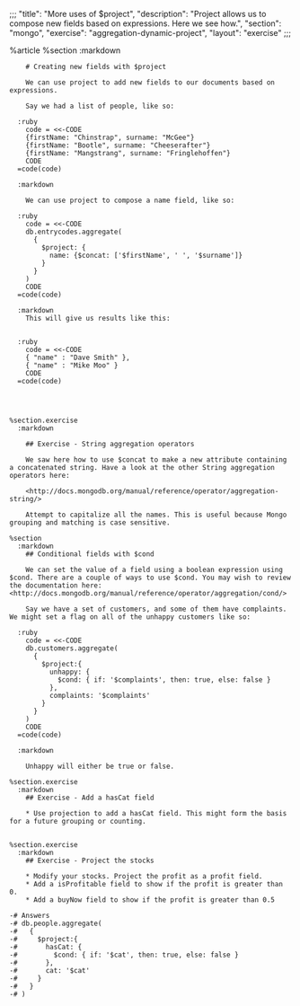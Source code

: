 ;;;
  "title": "More uses of $project",
  "description": "Project allows us to compose new fields based on expressions. Here we see how.",
  "section": "mongo",
  "exercise": "aggregation-dynamic-project",
  "layout": "exercise"
  ;;;
  
  %article
    %section
      :markdown
  
        # Creating new fields with $project
  
        We can use project to add new fields to our documents based on expressions.
  
        Say we had a list of people, like so:
  
      :ruby
        code = <<-CODE
        {firstName: "Chinstrap", surname: "McGee"}
        {firstName: "Bootle", surname: "Cheeserafter"}
        {firstName: "Mangstrang", surname: "Fringlehoffen"}
        CODE
      =code(code)
  
      :markdown
  
        We can use project to compose a name field, like so:
  
      :ruby
        code = <<-CODE
        db.entrycodes.aggregate(
          {
            $project: {
              name: {$concat: ['$firstName', ' ', '$surname']}
            }
          }
        )
        CODE
      =code(code)
  
      :markdown
        This will give us results like this:
  
  
      :ruby
        code = <<-CODE
        { "name" : "Dave Smith" },
        { "name" : "Mike Moo" }
        CODE
      =code(code)
  
  
  
  
    %section.exercise
      :markdown
  
        ## Exercise - String aggregation operators
  
        We saw here how to use $concat to make a new attribute containing a concatenated string. Have a look at the other String aggregation operators here:
  
        <http://docs.mongodb.org/manual/reference/operator/aggregation-string/>
  
        Attempt to capitalize all the names. This is useful because Mongo grouping and matching is case sensitive.
  
    %section
      :markdown
        ## Conditional fields with $cond
  
        We can set the value of a field using a boolean expression using $cond. There are a couple of ways to use $cond. You may wish to review the documentation here: <http://docs.mongodb.org/manual/reference/operator/aggregation/cond/>
  
        Say we have a set of customers, and some of them have complaints. We might set a flag on all of the unhappy customers like so:
  
      :ruby
        code = <<-CODE
        db.customers.aggregate(
          {
            $project:{
              unhappy: {
                $cond: { if: '$complaints', then: true, else: false }
              },
              complaints: '$complaints'
            }
          }
        )
        CODE
      =code(code)
  
      :markdown
  
        Unhappy will either be true or false.
  
    %section.exercise
      :markdown
        ## Exercise - Add a hasCat field
  
        * Use projection to add a hasCat field. This might form the basis for a future grouping or counting.
  
  
    %section.exercise
      :markdown
        ## Exercise - Project the stocks
  
        * Modify your stocks. Project the profit as a profit field.
        * Add a isProfitable field to show if the profit is greater than 0.
        * Add a buyNow field to show if the profit is greater than 0.5
  
    -# Answers
    -# db.people.aggregate(
    -#   {
    -#     $project:{
    -#       hasCat: {
    -#         $cond: { if: '$cat', then: true, else: false }
    -#       },
    -#       cat: '$cat'
    -#     }
    -#   }
    -# )
  
  
  